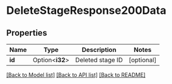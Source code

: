 # DeleteStageResponse200Data

## Properties

Name | Type | Description | Notes
------------ | ------------- | ------------- | -------------
**id** | Option<**i32**> | Deleted stage ID | [optional]

[[Back to Model list]](../README.md#documentation-for-models) [[Back to API list]](../README.md#documentation-for-api-endpoints) [[Back to README]](../README.md)


